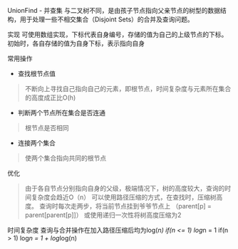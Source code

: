 UnionFind - 并查集
与二叉树不同，是由孩子节点指向父亲节点的树型的数据结构，用于处理一些不相交集合（Disjoint Sets）的合并及查询问题。

实现
可使用数组实现，下标代表自身编号，存储的值为自己的上级节点的下标。
初始时，各自存储的值为自身下标，表示指向自身

常用操作
- 查找根节点值
> 不断向上寻找自己指向自己的元素，即根节点，时间复杂度与元素所在集合的高度成正比O(h)
- 判断两个节点所在集合是否连通
> 根节点是否相同
- 连接两个集合
> 使两个集合指向共同的根节点

优化
> 由于各自节点分别指向自身的父级，极端情况下，树的高度较大，查询的时间复杂度会趋近O（n）
可以使用路径压缩的方式，在查找时，压缩树高度。
查询时每次走两步，将当前节点挂到爷爷节点上 （parent[p] = parent[parent[p]]）
或使用递归一次性将树高度压缩为2

时间复杂度
查询与合并操作在加入路径压缩后均为log(*n) 
if(n <= 1) log*n = 1
if(n > 1) log*n = 1 + log*log(n) 